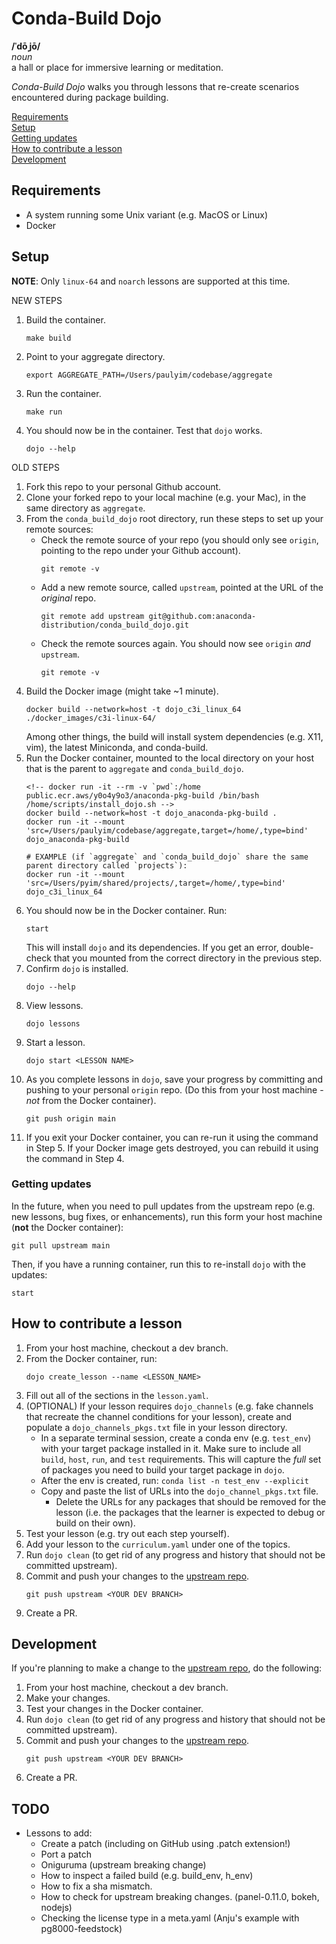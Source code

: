 # Conda-Build Dojo

**/ˈdōˌjō/**<br>
*noun*<br>
a hall or place for immersive learning or meditation.

*Conda-Build Dojo* walks you through lessons that re-create scenarios encountered during package building.


[Requirements](#requirements)<br>
[Setup](#setup)<br>
[Getting updates](#getting-updates)<br>
[How to contribute a lesson](#how-to-contribute-a-lesson)<br>
[Development](#development)


## Requirements
- A system running some Unix variant (e.g. MacOS or Linux)
- Docker


## Setup 
**NOTE**: Only `linux-64` and `noarch` lessons are supported at this time.

NEW STEPS
1. Build the container.
    ```
    make build
    ```
1. Point to your aggregate directory.
    ```
    export AGGREGATE_PATH=/Users/paulyim/codebase/aggregate
    ```
1. Run the container.
    ```
    make run
    ```
1. You should now be in the container. Test that `dojo` works.
    ```
    dojo --help
    ```


OLD STEPS
1. Fork this repo to your personal Github account.
2. Clone your forked repo to your local machine (e.g. your Mac), in the same directory as `aggregate`.
3. From the `conda_build_dojo` root directory, run these steps to set up your remote sources:
    - Check the remote source of your repo (you should only see `origin`, pointing to the repo under your Github account).
        ```
        git remote -v
        ```
    - Add a new remote source, called `upstream`, pointed at the URL of the *original* repo.
        ```
        git remote add upstream git@github.com:anaconda-distribution/conda_build_dojo.git
        ```
    - Check the remote sources again. You should now see `origin` *and* `upstream`.
        ```
        git remote -v
        ```
4. Build the Docker image (might take ~1 minute).
    ```
    docker build --network=host -t dojo_c3i_linux_64 ./docker_images/c3i-linux-64/
    ```
    Among other things, the build will install system dependencies (e.g. X11, vim), the latest Miniconda, and conda-build.
5. Run the Docker container, mounted to the local directory on your host that is the parent to `aggregate` and `conda_build_dojo`.
    ```
    <!-- docker run -it --rm -v `pwd`:/home public.ecr.aws/y0o4y9o3/anaconda-pkg-build /bin/bash /home/scripts/install_dojo.sh -->
    docker build --network=host -t dojo_anaconda-pkg-build .
    docker run -it --mount 'src=/Users/paulyim/codebase/aggregate,target=/home/,type=bind' dojo_anaconda-pkg-build

    # EXAMPLE (if `aggregate` and `conda_build_dojo` share the same parent directory called `projects`):
    docker run -it --mount 'src=/Users/pyim/shared/projects/,target=/home/,type=bind' dojo_c3i_linux_64
    ```
6. You should now be in the Docker container. Run:
    ```
    start
    ```
    This will install `dojo` and its dependencies. If you get an error, double-check that you mounted from the correct directory in the previous step.
7. Confirm `dojo` is installed.
    ```
    dojo --help
    ```
8. View lessons.
    ```
    dojo lessons
    ```
9. Start a lesson.
    ```
    dojo start <LESSON NAME>
    ```
10. As you complete lessons in `dojo`, save your progress by committing and pushing to your personal `origin` repo. (Do this from your host machine - *not* from the Docker container).
    ```
    git push origin main
    ```
11. If you exit your Docker container, you can re-run it using the command in Step 5. If your Docker image gets destroyed, you can rebuild it using the command in Step 4.

### Getting updates
In the future, when you need to pull updates from the upstream repo (e.g. new lessons, bug fixes, or enhancements), run this form your host machine (**not** the Docker container):
```
git pull upstream main
```
Then, if you have a running container, run this to re-install `dojo` with the updates:
```
start
```

## How to contribute a lesson
1. From your host machine, checkout a dev branch.
2. From the Docker container, run:
    ```
    dojo create_lesson --name <LESSON_NAME>
    ```
3. Fill out all of the sections in the `lesson.yaml`.
4. (OPTIONAL) If your lesson requires `dojo_channels` (e.g. fake channels that recreate the channel conditions for your lesson), create and populate a `dojo_channels_pkgs.txt` file in your lesson directory.
    - In a separate terminal session, create a conda env (e.g. `test_env`) with your target package installed in it. Make sure to include all `build`, `host`, `run`, and `test` requirements. This will capture the *full* set of packages you need to build your target package in `dojo`.
    - After the env is created, run: `conda list -n test_env --explicit`
    - Copy and paste the list of URLs into the `dojo_channel_pkgs.txt` file.
        - Delete the URLs for any packages that should be removed for the lesson (i.e. the packages that the learner is expected to debug or build on their own).
5. Test your lesson (e.g. try out each step yourself).
6. Add your lesson to the `curriculum.yaml` under one of the topics.
7. Run `dojo clean` (to get rid of any progress and history that should not be committed upstream).
8. Commit and push your changes to the [upstream repo](https://github.com/anaconda-distribution/conda_build_dojo).
    ```
    git push upstream <YOUR DEV BRANCH>
    ```
9. Create a PR.


## Development
If you're planning to make a change to the [upstream repo](https://www.github.com/anaconda-distribution/conda_build_dojo), do the following:
1. From your host machine, checkout a dev branch.
2. Make your changes.
3. Test your changes in the Docker container.
4. Run `dojo clean` (to get rid of any progress and history that should not be committed upstream).
5. Commit and push your changes to the [upstream repo](https://www.github.com/anaconda-distribution/conda_build_dojo).
    ```
    git push upstream <YOUR DEV BRANCH>
    ```
6. Create a PR.


## TODO
- Lessons to add:
    - Create a patch (including on GitHub using .patch extension!)
    - Port a patch
    - Oniguruma (upstream breaking change)
    - How to inspect a failed build (e.g. build_env, h_env)
    - How to fix a sha mismatch.
    - How to check for upstream breaking changes. (panel-0.11.0, bokeh, nodejs)
    - Checking the license type in a meta.yaml (Anju's example with pg8000-feedstock)
